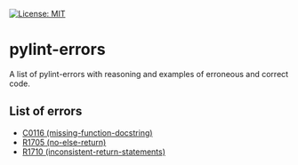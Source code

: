[![License: MIT](https://img.shields.io/badge/License-MIT-green.svg)](https://github.com/vald-phoenix/pylint-errors/blob/master/LICENSE)

# pylint-errors

A list of pylint-errors with reasoning and examples of erroneous and
correct code.

## List of errors

- [C0116 (missing-function-docstring)](errors/C0116.md)
- [R1705 (no-else-return)](errors/R1705.md)
- [R1710 (inconsistent-return-statements)](errors/R1710.md)

